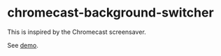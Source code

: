chromecast-background-switcher
==============================

This is inspired by the Chromecast screensaver.

See [demo](http://htmlpreview.github.io/?https://github.com/capnjosh/chromecast-background-switcher/blob/master/demo.html).
